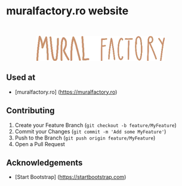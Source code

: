 # muralfactory.ro website

<!-- LOGO -->
<br />
<p align="center">
  <a href="https://muralfactory.ro">
    <img src="assets/img/navbar-logo-mural-factory.webp" alt="Logo MURAL FACTORY">
  </a>
</p>

## Used at
-   [muralfactory.ro] (https://muralfactory.ro)

## Contributing

1. Create your Feature Branch (`git checkout -b feature/MyFeature`)
2. Commit your Changes (`git commit -m 'Add some MyFeature'`)
3. Push to the Branch (`git push origin feature/MyFeature`)
4. Open a Pull Request

## Acknowledgements

-   [Start Bootstrap] (https://startbootstrap.com)

